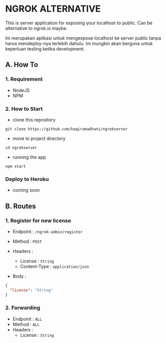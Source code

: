 # NGROK ALTERNATIVE
This is server application for exposing your localhost to public. Can be alternative to ngrok.io maybe.

Ini merupakan aplikasi untuk mengexpose localhost ke server public tanpa harus mendeploy-nya terlebih dahulu. Ini mungkin akan berguna untuk keperluan testing ketika development.

## A. How To

### 1. Requirement
- NodeJS
- NPM

### 2. How to Start
- clone this repository
```shell
git clone https://github.com/haqiramadhani/ngrokserver
```
- move to project directory
```shell
cd ngrokserver
```
- running the app
```shell
npm start
```

### Deploy to Heroku
- coming soon

## B. Routes

### 1. Register for new license
- Endpoint : `/ngrok-admin/register`
- Method : `POST`
- Headers :
  - License : `String`
  - Content-Type : `application/json`
    
- Body :

```json
{
  "license": "String"
}
```

### 2. Forwarding
- Endpoint : `ALL`
- Method : `ALL`
- Headers :
  - License : `String`